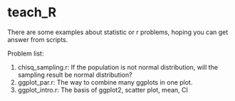 # teach_R
There are some examples about statistic or r problems, hoping you can get answer from scripts.

Problem list:
1. chisq_sampling.r:
    If the population is not normal distribution, will the sampling result be normal distribution?
2. ggplot_par.r:
    The way to combine many ggplots in one plot.
3. ggplot_intro.r: 
    The basis of ggplot2, scatter plot, mean, CI